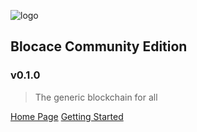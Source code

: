 ![logo](https://www.blocace.com/images/blocace-logo.png)

## Blocace Community Edition
### v0.1.0

> The generic blockchain for all

[Home Page](https://www.blocace.com)
[Getting Started](#blocace-in-10-minutes)